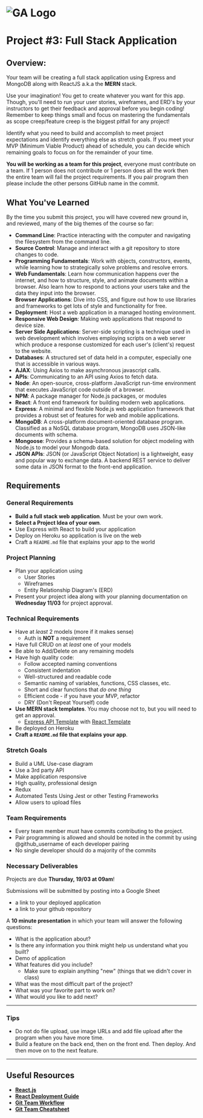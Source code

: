 # ![GA Logo](https://ga-dash.s3.amazonaws.com/production/assets/logo-9f88ae6c9c3871690e33280fcf557f33.png) 

# Project #3: Full Stack Application

## Overview:

Your team will be creating a full stack application using Express and MongoDB along with ReactJS a.k.a the **MERN** stack.

Use your imagination! You get to create whatever you want for this app.
Though, you'll need to run your user stories, wireframes, and ERD's by your
instructors to get their feedback and approval before you begin coding! Remember
to keep things small and focus on mastering the fundamentals as scope
creep/feature creep is the biggest pitfall for any project!

Identify what you need to build and accomplish to meet project expectations and
identify everything else as stretch goals. If you meet your MVP (Minimum Viable
Product) ahead of schedule, you can decide which remaining goals to focus on for the
remainder of your time.

**You will be working as a team for this project**, everyone must contribute on a team. If 1 person does not contribute or 1 person does all the work then the entire team will fail the project requirements. If you pair program then please include the other persons GitHub name in the commit.

## What You've Learned

By the time you submit this project, you will have covered new ground in, and reviewed, many of the big themes of the course so far:

- **Command Line**: Practice interacting with the computer and navigating the filesystem from the command line.
- **Source Control**: Manage and interact with a git repository to store changes to code.
- **Programming Fundamentals**: Work with objects, constructors, events, while learning how to strategically solve problems and resolve errors.
- **Web Fundamentals**: Learn how communication happens over the internet, and how to structure, style, and animate documents within a browser. Also learn how to respond to actions your users take and the data they input into the browser.
- **Browser Applications**: Dive into CSS, and figure out how to use libraries and frameworks to get lots of style and functionality for free.
- **Deployment**: Host a web application in a managed hosting environment.
- **Responsive Web Design**: Making web applications that respond to device size.
- **Server Side Applications**: Server-side scripting is a technique used in web development which involves employing scripts on a web server which produce a response customized for each user's (client's) request to the website.
- **Databases**: A structured set of data held in a computer, especially one that is accessible in various ways.
- **AJAX**: Using Axios to make asynchronous javascript calls.
- **APIs**: Communicating to an API using Axios to fetch data.
- **Node**: An open-source, cross-platform JavaScript run-time environment that executes JavaScript code outside of a browser.
- **NPM**: A package manager for Node.js packages, or modules 
- **React**: A front end framework for building modern web applications.
- **Express**: A minimal and flexible Node.js web application framework that provides a robust set of features for web and mobile applications.
- **MongoDB**: A cross-platform document-oriented database program. Classified as a NoSQL database program, MongoDB uses JSON-like documents with schema.
- **Mongoose**: Provides a schema-based solution for object modeling with Node.js to model your Mongodb data.
- **JSON APIs**: JSON (or JavaScript Object Notation) is a lightweight, easy and popular way to exchange data. A backend REST service to deliver some data in JSON format to the front-end application.

## Requirements

### General Requirements

- **Build a full stack web application**. Must be your own work.
- **Select a Project Idea of your own**.
- Use Express with React to build your application
- Deploy on Heroku so application is live on the web
- Craft a `README.md` file that explains your app to the world

### Project Planning

- Plan your application using
  - User Stories
  - Wireframes
  - Entity Relationship Diagram's (ERD)
- Present your project idea along with your planning documentation on **Wednesday 11/03** for project approval.

### Technical Requirements

- Have at _least_ 2 models (more if it makes sense)
  - Auth is **NOT** a requirement
- Have full CRUD on at _least_ one of your models
- Be able to Add/Delete on any remaining models
- Have high quality code:
    - Follow accepted naming conventions
    - Consistent indentation
    - Well-structured and readable code
    - Semantic naming of variables, functions, CSS classes, etc.
    - Short and clear functions that _do one thing_
    - Efficient code - if you have your MVP, refactor
    - DRY (Don't Repeat Yourself) code
- **Use MERN stack templates**.  You may choose not to, but you will need to get an approval.
  - [Express API Template](https://github.com/sei-entropy/express-api-template) with [React Template](https://github.com/entropy/react-template)
- Be deployed on Heroku
- **Craft a `README.md` file that explains your app**.

### Stretch Goals

- Build a UML Use-case diagram
- Use a 3rd party API 
- Make application responsive
- High quality, professional design
- Redux
- Automated Tests Using Jest or other Testing Frameworks
- Allow users to upload files

### Team Requirements

- Every team member must have commits contributing to the project.
- Pair programming is allowed and should be noted in the commit by using @github_username of each developer pairing
- No single developer should do a majority of the commits

### Necessary Deliverables

Projects are due **Thursday, 19/03 at 09am**!  

Submissions will be submitted by posting into a Google Sheet

- a link to your deployed application 
- a link to your github repository

A **10 minute presentation** in which your team will answer the following questions:

  - What is the application about?
  - Is there any information you think might help us understand what you built?
  - Demo of application
  - What features did you include?
    - Make sure to explain anything "new" (things that we didn't cover in class)
  - What was the most difficult part of the project?
  - What was your favorite part to work on?
  - What would you like to add next?

---

### Tips

- Do not do file upload, use image URLs and add file upload after the program when you have more time.
- Build a feature on the back end, then on the front end. Then deploy. And then move on to the next feature.

---

## Useful Resources

- **[React.js](https://reactjs.org/)**
- **[React Deployment Guide](https://github.com/gitname/react-gh-pages)**
- **[Git Team Workflow](https://www.atlassian.com/git/tutorials/comparing-workflows)**
- **[Git Team Cheatsheet](https://jameschambers.co/writing/git-team-workflow-cheatsheet/)**
